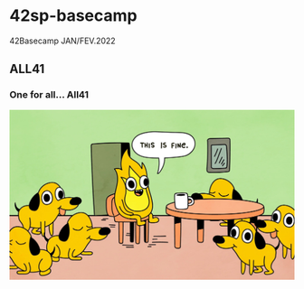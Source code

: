 # 42sp-basecamp
42Basecamp JAN/FEV.2022

## ALL41
### One for all... All41

![This is Fine. This is Fire](https://github.com/erick-medeiros/42sp-basecamp/blob/main/docs/thisisfinethisisfire.jpg?raw=true)
